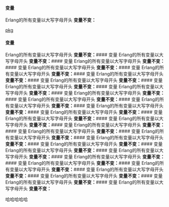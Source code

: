 #### 变量
Erlang的所有变量以大写字母开头
**变量不变：**

[pkg](#pkg)
#### 变量
Erlang的所有变量以大写字母开头
**变量不变：**#### 变量
Erlang的所有变量以大写字母开头
**变量不变：**#### 变量
Erlang的所有变量以大写字母开头
**变量不变：**#### 变量
Erlang的所有变量以大写字母开头
**变量不变：**#### 变量
Erlang的所有变量以大写字母开头
**变量不变：**#### 变量
Erlang的所有变量以大写字母开头
**变量不变：**#### 变量
Erlang的所有变量以大写字母开头
**变量不变：**#### 变量
Erlang的所有变量以大写字母开头
**变量不变：**#### 变量
Erlang的所有变量以大写字母开头
**变量不变：**#### 变量
Erlang的所有变量以大写字母开头
**变量不变：**#### 变量
Erlang的所有变量以大写字母开头
**变量不变：**#### 变量
Erlang的所有变量以大写字母开头
**变量不变：**#### 变量
Erlang的所有变量以大写字母开头
**变量不变：**#### 变量
Erlang的所有变量以大写字母开头
**变量不变：**#### 变量
Erlang的所有变量以大写字母开头
**变量不变：**#### 变量
Erlang的所有变量以大写字母开头
**变量不变：**#### 变量
Erlang的所有变量以大写字母开头
**变量不变：**#### 变量
Erlang的所有变量以大写字母开头
**变量不变：**#### 变量
Erlang的所有变量以大写字母开头
**变量不变：**#### 变量
Erlang的所有变量以大写字母开头
**变量不变：**#### 变量
Erlang的所有变量以大写字母开头
**变量不变：**#### 变量
Erlang的所有变量以大写字母开头
**变量不变：**#### 变量
Erlang的所有变量以大写字母开头
**变量不变：**#### 变量
Erlang的所有变量以大写字母开头
**变量不变：**#### 变量
Erlang的所有变量以大写字母开头
**变量不变：**#### 变量
Erlang的所有变量以大写字母开头
**变量不变：**#### 变量
Erlang的所有变量以大写字母开头
**变量不变：**#### 变量
Erlang的所有变量以大写字母开头
**变量不变：**#### 变量
Erlang的所有变量以大写字母开头
**变量不变：**#### 变量
Erlang的所有变量以大写字母开头
**变量不变：**

<a name="pkg" />
哈哈哈哈哈
